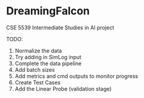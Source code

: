 # DreamingFalcon
CSE 5539 Intermediate Studies in AI project

TODO:
1) Normalize the data
2) Try adding in SimLog input
3) Complete the data pipeline
4) Add batch sizes
5) Add metrics and cmd outputs to monitor progress
6) Create Test Cases
7) Add the Linear Probe (validation stage)